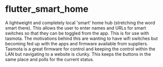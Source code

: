 # flutter_smart_home

A lightweight and completely local 'smart' home hub (stretching the word smart there).
This allows the user to enter names and URLs for smart switches so that they can be toggled from the app.
This is for use with tasmota. The motivations behind this are wanting to have wifi switches but becoming fed up with the apps and firmware available from suppliers.
Tasmota is a great firmware for control and keeping the control within the LAN but navigating to a website is clunky. This keeps the buttons in the same place and polls for the current status.